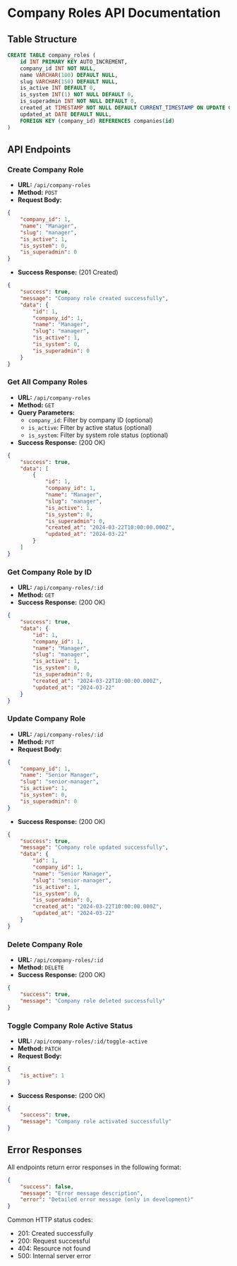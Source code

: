 # Company Roles API Documentation

## Table Structure
```sql
CREATE TABLE company_roles (
	id INT PRIMARY KEY AUTO_INCREMENT,
	company_id INT NOT NULL,
	name VARCHAR(100) DEFAULT NULL,
	slug VARCHAR(150) DEFAULT NULL,
	is_active INT DEFAULT 0,
	is_system INT(1) NOT NULL DEFAULT 0,
	is_superadmin INT NOT NULL DEFAULT 0,
	created_at TIMESTAMP NOT NULL DEFAULT CURRENT_TIMESTAMP ON UPDATE CURRENT_TIMESTAMP,
	updated_at DATE DEFAULT NULL,
	FOREIGN KEY (company_id) REFERENCES companies(id)
)
```

## API Endpoints

### Create Company Role
- **URL:** `/api/company-roles`
- **Method:** `POST`
- **Request Body:**
```json
{
	"company_id": 1,
	"name": "Manager",
	"slug": "manager",
	"is_active": 1,
	"is_system": 0,
	"is_superadmin": 0
}
```
- **Success Response:** (201 Created)
```json
{
	"success": true,
	"message": "Company role created successfully",
	"data": {
		"id": 1,
		"company_id": 1,
		"name": "Manager",
		"slug": "manager",
		"is_active": 1,
		"is_system": 0,
		"is_superadmin": 0
	}
}
```

### Get All Company Roles
- **URL:** `/api/company-roles`
- **Method:** `GET`
- **Query Parameters:**
  - `company_id`: Filter by company ID (optional)
  - `is_active`: Filter by active status (optional)
  - `is_system`: Filter by system role status (optional)
- **Success Response:** (200 OK)
```json
{
	"success": true,
	"data": [
		{
			"id": 1,
			"company_id": 1,
			"name": "Manager",
			"slug": "manager",
			"is_active": 1,
			"is_system": 0,
			"is_superadmin": 0,
			"created_at": "2024-03-22T10:00:00.000Z",
			"updated_at": "2024-03-22"
		}
	]
}
```

### Get Company Role by ID
- **URL:** `/api/company-roles/:id`
- **Method:** `GET`
- **Success Response:** (200 OK)
```json
{
	"success": true,
	"data": {
		"id": 1,
		"company_id": 1,
		"name": "Manager",
		"slug": "manager",
		"is_active": 1,
		"is_system": 0,
		"is_superadmin": 0,
		"created_at": "2024-03-22T10:00:00.000Z",
		"updated_at": "2024-03-22"
	}
}
```

### Update Company Role
- **URL:** `/api/company-roles/:id`
- **Method:** `PUT`
- **Request Body:**
```json
{
	"company_id": 1,
	"name": "Senior Manager",
	"slug": "senior-manager",
	"is_active": 1,
	"is_system": 0,
	"is_superadmin": 0
}
```
- **Success Response:** (200 OK)
```json
{
	"success": true,
	"message": "Company role updated successfully",
	"data": {
		"id": 1,
		"company_id": 1,
		"name": "Senior Manager",
		"slug": "senior-manager",
		"is_active": 1,
		"is_system": 0,
		"is_superadmin": 0,
		"created_at": "2024-03-22T10:00:00.000Z",
		"updated_at": "2024-03-22"
	}
}
```

### Delete Company Role
- **URL:** `/api/company-roles/:id`
- **Method:** `DELETE`
- **Success Response:** (200 OK)
```json
{
	"success": true,
	"message": "Company role deleted successfully"
}
```

### Toggle Company Role Active Status
- **URL:** `/api/company-roles/:id/toggle-active`
- **Method:** `PATCH`
- **Request Body:**
```json
{
	"is_active": 1
}
```
- **Success Response:** (200 OK)
```json
{
	"success": true,
	"message": "Company role activated successfully"
}
```

## Error Responses
All endpoints return error responses in the following format:
```json
{
	"success": false,
	"message": "Error message description",
	"error": "Detailed error message (only in development)"
}
```

Common HTTP status codes:
- 201: Created successfully
- 200: Request successful
- 404: Resource not found
- 500: Internal server error